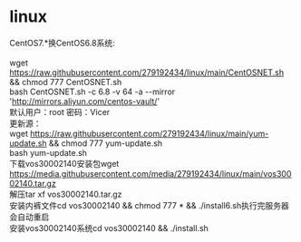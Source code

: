 # linux
CentOS7.*换CentOS6.8系统:
<br />                                                                                                                                                                                                    
wget https://raw.githubusercontent.com/279192434/linux/main/CentOSNET.sh && chmod 777 CentOSNET.sh
<br />
bash CentOSNET.sh -c 6.8 -v 64 -a --mirror 'http://mirrors.aliyun.com/centos-vault/'
<br />
默认用户：root 密码：Vicer
<br />
更新源：
<br />
wget https://raw.githubusercontent.com/279192434/linux/main/yum-update.sh && chmod 777 yum-update.sh
<br />
bash yum-update.sh
<br />
下载vos30002140安装包wget https://media.githubusercontent.com/media/279192434/linux/main/vos30002140.tar.gz
<br />
解压tar xf vos30002140.tar.gz
<br />
安装内裤文件cd vos30002140 && chmod 777 * && ./install6.sh执行完服务器会自动重启
<br />
安装vos30002140系统cd vos30002140 && ./install.sh
